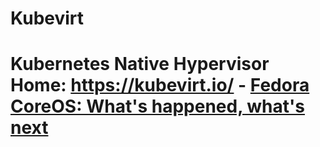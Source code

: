 # Kubevirt
# Kubernetes Native Hypervisor  Home: https://kubevirt.io/ - [Fedora CoreOS: What's happened, what's next](https://youtu.be/WGGHe98tGhE?t=708)
